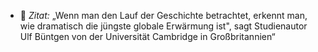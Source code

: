 - 📌 *Zitat:* „Wenn man den Lauf der Geschichte betrachtet, erkennt man, wie dramatisch die jüngste globale Erwärmung ist", sagt Studienautor Ulf Büntgen von der Universität Cambridge in Großbritannien“